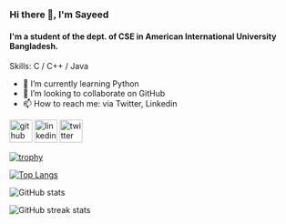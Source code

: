 ### Hi there 👋, I'm Sayeed
#### I'm a student of the dept. of CSE in American International University Bangladesh.

Skills: C / C++ / Java

- 🌱 I’m currently learning Python 
- 👯 I’m looking to collaborate on GitHub 
- 📫 How to reach me: via Twitter, Linkedin 


[<img src='https://cdn.jsdelivr.net/npm/simple-icons@3.0.1/icons/github.svg' alt='github' height='40'>](https://github.com/Sayeedalam01)  [<img src='https://cdn.jsdelivr.net/npm/simple-icons@3.0.1/icons/linkedin.svg' alt='linkedin' height='40'>](https://www.linkedin.com/in/Sayeedalam01/)  [<img src='https://cdn.jsdelivr.net/npm/simple-icons@3.0.1/icons/twitter.svg' alt='twitter' height='40'>](https://twitter.com/Sayeedalam01)  

[![trophy](https://github-profile-trophy.vercel.app/?username=Sayeedalam01)](https://github.com/ryo-ma/github-profile-trophy)

[![Top Langs](https://github-readme-stats.vercel.app/api/top-langs/?username=Sayeedalam01)](https://github.com/anuraghazra/github-readme-stats)

![GitHub stats](https://github-readme-stats.vercel.app/api?username=Sayeedalam01&show_icons=true)  

![GitHub streak stats](https://streak-stats.demolab.com/?user=Sayeedalam01)  

